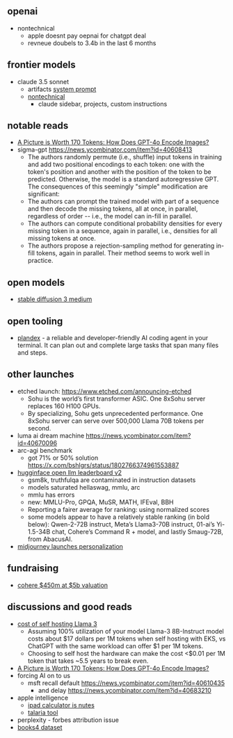 
## openai

- nontechnical
	- apple doesnt pay oepnai for chatgpt deal
	- revneue doubels to 3.4b in the last 6 months

## frontier models

- claude 3.5 sonnet 
	- artifacts [system prompt](https://x.com/elder_plinius/status/1804052791259717665)
	- [nontechnical](https://x.com/alexalbert__/status/1805617413578539322) 
		- claude sidebar, projects, custom instructions

## notable reads

- [A Picture is Worth 170 Tokens: How Does GPT-4o Encode Images?](https://www.oranlooney.com/post/gpt-cnn/)
- sigma-gpt https://news.ycombinator.com/item?id=40608413
	- The authors randomly permute (i.e., shuffle) input tokens in training and add two positional encodings to each token: one with the token's position and another with the position of the token to be predicted. Otherwise, the model is a standard autoregressive GPT. The consequences of this seemingly "simple" modification are significant:
	- The authors can prompt the trained model with part of a sequence and then decode the missing tokens, all at once, in parallel, regardless of order -- i.e., the model can in-fill in parallel.
	- The authors can compute conditional probability densities for every missing token in a sequence, again in parallel, i.e., densities for all missing tokens at once.
	- The authors propose a rejection-sampling method for generating in-fill tokens, again in parallel. Their method seems to work well in practice.

## open models

- [stable diffusion 3 medium](https://stability.ai/news/stable-diffusion-3-medium)


## open tooling

- [plandex](https://github.com/plandex-ai/plandex) - a reliable and developer-friendly AI coding agent in your terminal. It can plan out and complete large tasks that span many files and steps.

## other launches

- etched launch: https://www.etched.com/announcing-etched
	- Sohu is the world’s first transformer ASIC. One 8xSohu server replaces 160 H100 GPUs.
	- By specializing, Sohu gets unprecedented performance. One 8xSohu server can serve over 500,000 Llama 70B tokens per second.
- luma ai dream machine https://news.ycombinator.com/item?id=40670096
- arc-agi benchmark
	- got 71% or 50% solution https://x.com/bshlgrs/status/1802766374961553887
- [hugginface open llm leaderboard v2](https://huggingface.co/spaces/open-llm-leaderboard/blog)
	- gsm8k, truthfulqa are contaminated in instruction datasets
	- models saturated hellaswag, mmlu, arc
	- mmlu has errors
	- new: MMLU-Pro, GPQA, MuSR, MATH, IFEval, BBH
	- Reporting a fairer average for ranking: using normalized scores
	-  some models appear to have a relatively stable ranking (in bold below): Qwen-2-72B instruct, Meta’s Llama3-70B instruct, 01-ai’s Yi-1.5-34B chat, Cohere’s Command R + model, and lastly Smaug-72B, from AbacusAI.
- [midjourney launches personalization](https://x.com/nickfloats/status/1800718391961170356?utm_source=thesephist&utm_medium=email&utm_campaign=maps-and-compasses)

## fundraising

- [cohere $450m at $5b valuation](https://www.reuters.com/technology/nvidia-salesforce-double-down-ai-startup-cohere-450-million-round-source-says-2024-06-04/)

## discussions and good reads


- [cost of self hosting Llama 3](https://blog.lytix.co/posts/self-hosting-llama-3)
	- Assuming 100% utilization of your model Llama-3 8B-Instruct model costs about $17 dollars per 1M tokens when self hosting with EKS, vs ChatGPT with the same workload can offer $1 per 1M tokens. 
	- Choosing to self host the hardware can make the cost <$0.01 per 1M token that takes ~5.5 years to break even.
- [A Picture is Worth 170 Tokens: How Does GPT-4o Encode Images?](https://www.oranlooney.com/post/gpt-cnn/)
- forcing AI on to us
	- msft recall default https://news.ycombinator.com/item?id=40610435
		- and delay https://news.ycombinator.com/item?id=40683210
- apple intelligence
	- [ipad calculator is nutes](https://x.com/levie/status/1800224021193396594)
	- [talaria tool](https://buttondown.email/ainews/archive/ainews-talaria-apples-new-mlops-superweapon-4066/)
- perplexity - forbes attribution issue
- [books4 dataset](https://web.archive.org/web/20240519104217/https://old.reddit.com/r/datasets/comments/1cvi151/ai_books4_dataset_for_training_llms_further/)

